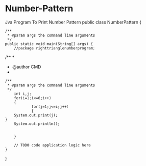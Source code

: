 # Number-Pattern
Jva Program To Print Number Pattern
public class NumberPattern {

    /**
     * @param args the command line arguments
     */
    public static void main(String[] args) {
        //package righttrianglenumberprogram;

/**
 *
 * @author CMD
 *

    /**
     * @param args the command line arguments
     */
        int i,j;
        for(i=1;i<=6;i++)
        {
                for(j=1;j<=i;j++)
                {
        System.out.print(j);
    }
        System.out.println();
            
     
        }
            
        // TODO code application logic here
    }
    
}
    
    

